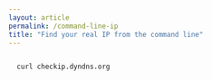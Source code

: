 ```yaml
---
layout: article
permalink: /command-line-ip
title: "Find your real IP from the command line"
---
```

<code>
  curl checkip.dyndns.org
</code>

